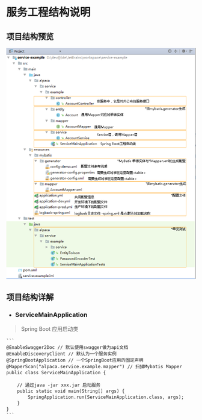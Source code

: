 # 服务工程结构说明

## 项目结构预览

![](/cn/park/images/service_project_structure.png)

## 项目结构详解

* ### ServiceMainApplication
> Spring Boot 应用启动类
    
    ```
    @EnableSwagger2Doc // 默认使用swagger做为api文档
    @EnableDiscoveryClient // 默认为一个服务实例
    @SpringBootApplication // 一个SpringBoot应用的固定声明
    @MapperScan("alpaca.service.example.mapper") // 扫描Mybatis Mapper
    public class ServiceMainApplication {
    
        // 通过java -jar xxx.jar 启动服务
        public static void main(String[] args) {
            SpringApplication.run(ServiceMainApplication.class, args);
        }
    }
    ```




    